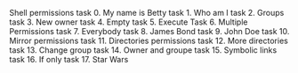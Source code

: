 Shell permissions
task 0. My name is Betty
task 1. Who am I
task 2. Groups
task 3. New owner
task 4. Empty
task 5. Execute
Task 6. Multiple Permissions
task 7. Everybody
task 8. James Bond
task 9. John Doe
task 10. Mirror permissions
task 11. Directories permissions
task 12. More directories
task 13. Change group
task 14. Owner and groupe
task 15. Symbolic links
task 16. If only
task 17. Star Wars

